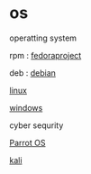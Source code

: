# os
operatting system

rpm : [fedoraproject](https://www.fedoraproject.org)

deb : [debian](https://www.debian.org)


[linux](https://upload.wikimedia.org/wikipedia/commons/1/1b/Linux_Distribution_Timeline.svg)

[windows](https://www.microsoft.com/en-gb/software-download/)

cyber sequrity

[Parrot OS](https://parrotsec.org)

[kali](https://www.kali.org/get-kali/#kali-platforms)

